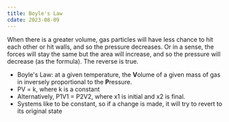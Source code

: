 ```yaml
---
title: Boyle's Law
cdate: 2023-08-09
---
```


When there is a greater volume, gas particles will have less chance to hit each other or hit walls, and so the pressure decreases. Or in a sense, the forces will stay the same but the area will increase, and so the pressure will decrease (as the formula). The reverse is true.
- Boyle's Law: at a given temperature, the **V**olume of a given mass of gas in inversely proportional to the **P**ressure.
- PV = k, where k is a constant
- Alternatively, P1V1 = P2V2, where x1 is initial and x2 is final.
- Systems like to be constant, so if a change is made, it will try to revert to its original state
